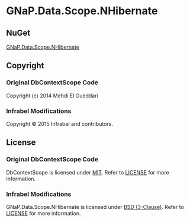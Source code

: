 GNaP.Data.Scope.NHibernate
==========================

## NuGet

[GNaP.Data.Scope.NHibernate](http://www.nuget.org/packages/GNaP.Data.Scope.NHibernate/)

## Copyright

### Original DbContextScope Code

Copyright (c) 2014 Mehdi El Gueddari

### Infrabel Modifications

Copyright © 2015 Infrabel and contributors.

## License

### Original DbContextScope Code

DbContextScope is licensed under [MIT](http://choosealicense.com/licenses/mit/ "Read more about the MIT License"). Refer to [LICENSE](https://github.com/infrabel/GNaP.Data.Scope.EntityFramework/blob/2a0511ce9482caada3407102f52886fc9da67e3d/LICENSE) for more information.

### Infrabel Modifications
GNaP.Data.Scope.NHibernate is licensed under [BSD (3-Clause)](http://choosealicense.com/licenses/bsd-3-clause/ "Read more about the BSD (3-Clause) License"). Refer to [LICENSE](https://github.com/infrabel/GNaP.Data.Scope.NHibernate/blob/master/LICENSE) for more information.
